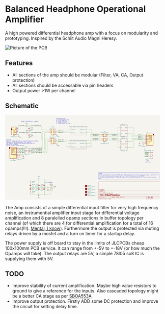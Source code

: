 # Balanced Headphone Operational Amplifier

A high powered differential headphone amp with a focus on modularity and prototyping. Inspired by the Schiit Audio Magni Heresy.

![Picture of the PCB](DSCF0732.JPG)

## Features

- All sections of the amp should be modular (Filter, VA, CA, Output protection)
- All sections should be accessable via pin headers
- Output power >1W per channel

## Schematic

![Schematic of the Amp](Schematic.png)

The Amp consists of a simple differential input filter for very high frequency noise, an instrumential amplifier input stage for differential voltage amplification and 8 paralelled opamp sections in buffer topology per channel (of which there are 4 for differential amplification for a total of 16 opamps(!!!). [Mental, I know](http://www.diyaudio.com/archive/blogs/alexcp/attachments/1049d1368388175-ne5532-power-amplifier-ne553205.jpg)). Furthermore the output is protected via muting relays driven by a mosfet and a turn on timer for a startup delay. 

The power supply is off board to stay in the limits of JLCPCBs cheap 100x100mm PCB service. It can range from +-5V to +-18V (or how much the Opamps will take). The output relays are 5V, a simple 78l05 so8 IC is supplying them with 5V. 

## TODO

- Improve stability of current amplification. Maybe high value resistors to ground to give a reference for the inputs. Also cascaded topology might be a better CA stage as per [SBOA553A](https://www.ti.com/lit/ab/sboa553a/sboa553a.pdf?ts=1741260128432)
- Improve output protection. Firstly ADD some DC protection and improve the circuit for setting delay time.
